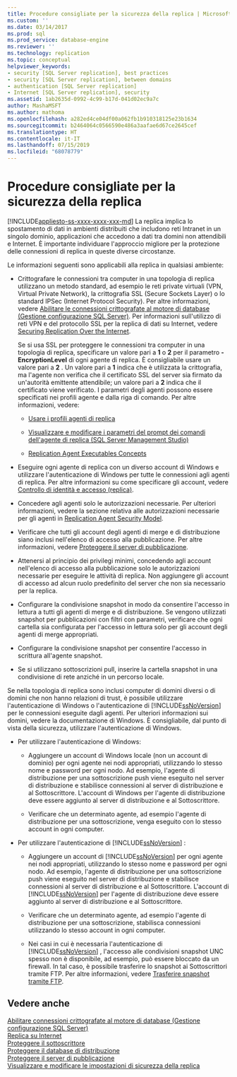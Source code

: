 ```yaml
---
title: Procedure consigliate per la sicurezza della replica | Microsoft Docs
ms.custom: ''
ms.date: 03/14/2017
ms.prod: sql
ms.prod_service: database-engine
ms.reviewer: ''
ms.technology: replication
ms.topic: conceptual
helpviewer_keywords:
- security [SQL Server replication], best practices
- security [SQL Server replication], between domains
- authentication [SQL Server replication]
- Internet [SQL Server replication], security
ms.assetid: 1ab2635d-0992-4c99-b17d-041d02ec9a7c
author: MashaMSFT
ms.author: mathoma
ms.openlocfilehash: a282ed4ce04df00a062fb1b910318125e23b1634
ms.sourcegitcommit: b2464064c0566590e486a3aafae6d67ce2645cef
ms.translationtype: HT
ms.contentlocale: it-IT
ms.lasthandoff: 07/15/2019
ms.locfileid: "68078779"
---
```

# <a name="replication-security-best-practices"></a>Procedure consigliate per la sicurezza della replica
[!INCLUDE[appliesto-ss-xxxx-xxxx-xxx-md](../../../includes/appliesto-ss-xxxx-xxxx-xxx-md.md)]
  La replica implica lo spostamento di dati in ambienti distribuiti che includono reti Intranet in un singolo dominio, applicazioni che accedono a dati tra domini non attendibili e Internet. È importante individuare l'approccio migliore per la protezione delle connessioni di replica in queste diverse circostanze.  
  
 Le informazioni seguenti sono applicabili alla replica in qualsiasi ambiente:  
  
-   Crittografare le connessioni tra computer in una topologia di replica utilizzano un metodo standard, ad esempio le reti private virtuali (VPN, Virtual Private Network), la crittografia SSL (Secure Sockets Layer) o lo standard IPSec (Internet Protocol Security). Per altre informazioni, vedere [Abilitare le connessioni crittografate al motore di database &#40;Gestione configurazione SQL Server&#41;](../../../database-engine/configure-windows/enable-encrypted-connections-to-the-database-engine.md). Per informazioni sull'utilizzo di reti VPN e del protocollo SSL per la replica di dati su Internet, vedere [Securing Replication Over the Internet](../../../relational-databases/replication/security/securing-replication-over-the-internet.md).  
  
     Se si usa SSL per proteggere le connessioni tra computer in una topologia di replica, specificare un valore pari a **1** o **2** per il parametro **-EncryptionLevel** di ogni agente di replica. È consigliabile usare un valore pari a **2** . Un valore pari a **1** indica che è utilizzata la crittografia, ma l'agente non verifica che il certificato SSL del server sia firmato da un'autorità emittente attendibile; un valore pari a **2** indica che il certificato viene verificato. I parametri degli agenti possono essere specificati nei profili agente e dalla riga di comando. Per altre informazioni, vedere:  
  
    -   [Usare i profili agenti di replica](../../../relational-databases/replication/agents/work-with-replication-agent-profiles.md)  
  
    -   [Visualizzare e modificare i parametri del prompt dei comandi dell'agente di replica &#40;SQL Server Management Studio&#41;](../../../relational-databases/replication/agents/view-and-modify-replication-agent-command-prompt-parameters.md)  
  
    -   [Replication Agent Executables Concepts](../../../relational-databases/replication/concepts/replication-agent-executables-concepts.md)  
  
-   Eseguire ogni agente di replica con un diverso account di Windows e utilizzare l'autenticazione di Windows per tutte le connessioni agli agenti di replica. Per altre informazioni su come specificare gli account, vedere [Controllo di identità e accesso (replica)](../../../relational-databases/replication/security/identity-and-access-control-replication.md).  
  
-   Concedere agli agenti solo le autorizzazioni necessarie. Per ulteriori informazioni, vedere la sezione relativa alle autorizzazioni necessarie per gli agenti in [Replication Agent Security Model](../../../relational-databases/replication/security/replication-agent-security-model.md).  
  
-   Verificare che tutti gli account degli agenti di merge e di distribuzione siano inclusi nell'elenco di accesso alla pubblicazione. Per altre informazioni, vedere [Proteggere il server di pubblicazione](../../../relational-databases/replication/security/secure-the-publisher.md).  
  
-   Attenersi al principio dei privilegi minimi, concedendo agli account nell'elenco di accesso alla pubblicazione solo le autorizzazioni necessarie per eseguire le attività di replica. Non aggiungere gli account di accesso ad alcun ruolo predefinito del server che non sia necessario per la replica.  
  
-   Configurare la condivisione snapshot in modo da consentire l'accesso in lettura a tutti gli agenti di merge e di distribuzione. Se vengono utilizzati snapshot per pubblicazioni con filtri con parametri, verificare che ogni cartella sia configurata per l'accesso in lettura solo per gli account degli agenti di merge appropriati.  
  
-   Configurare la condivisione snapshot per consentire l'accesso in scrittura all'agente snapshot.  
  
-   Se si utilizzano sottoscrizioni pull, inserire la cartella snapshot in una condivisione di rete anziché in un percorso locale.  
  
 Se nella topologia di replica sono inclusi computer di domini diversi o di domini che non hanno relazioni di trust, è possibile utilizzare l'autenticazione di Windows o l'autenticazione di [!INCLUDE[ssNoVersion](../../../includes/ssnoversion-md.md)] per le connessioni eseguite dagli agenti. Per ulteriori informazioni sui domini, vedere la documentazione di Windows. È consigliabile, dal punto di vista della sicurezza, utilizzare l'autenticazione di Windows.  
  
-   Per utilizzare l'autenticazione di Windows:  
  
    -   Aggiungere un account di Windows locale (non un account di dominio) per ogni agente nei nodi appropriati, utilizzando lo stesso nome e password per ogni nodo. Ad esempio, l'agente di distribuzione per una sottoscrizione push viene eseguito nel server di distribuzione e stabilisce connessioni al server di distribuzione e al Sottoscrittore. L'account di Windows per l'agente di distribuzione deve essere aggiunto al server di distribuzione e al Sottoscrittore.  
  
    -   Verificare che un determinato agente, ad esempio l'agente di distribuzione per una sottoscrizione, venga eseguito con lo stesso account in ogni computer.  
  
-   Per utilizzare l'autenticazione di [!INCLUDE[ssNoVersion](../../../includes/ssnoversion-md.md)] :  
  
    -   Aggiungere un account di [!INCLUDE[ssNoVersion](../../../includes/ssnoversion-md.md)] per ogni agente nei nodi appropriati, utilizzando lo stesso nome e password per ogni nodo. Ad esempio, l'agente di distribuzione per una sottoscrizione push viene eseguito nel server di distribuzione e stabilisce connessioni al server di distribuzione e al Sottoscrittore. L'account di [!INCLUDE[ssNoVersion](../../../includes/ssnoversion-md.md)] per l'agente di distribuzione deve essere aggiunto al server di distribuzione e al Sottoscrittore.  
  
    -   Verificare che un determinato agente, ad esempio l'agente di distribuzione per una sottoscrizione, stabilisca connessioni utilizzando lo stesso account in ogni computer.  
  
    -   Nei casi in cui è necessaria l'autenticazione di [!INCLUDE[ssNoVersion](../../../includes/ssnoversion-md.md)] , l'accesso alle condivisioni snapshot UNC spesso non è disponibile, ad esempio, può essere bloccato da un firewall. In tal caso, è possibile trasferire lo snapshot ai Sottoscrittori tramite FTP. Per altre informazioni, vedere [Trasferire snapshot tramite FTP](../../../relational-databases/replication//publish/deliver-a-snapshot-through-ftp.md).  
  
## <a name="see-also"></a>Vedere anche  
 [Abilitare connessioni crittografate al motore di database &#40;Gestione configurazione SQL Server&#41;](../../../database-engine/configure-windows/enable-encrypted-connections-to-the-database-engine.md)   
 [Replica su Internet](../../../relational-databases/replication/replication-over-the-internet.md)   
 [Proteggere il sottoscrittore](../../../relational-databases/replication/security/secure-the-subscriber.md)   
 [Proteggere il database di distribuzione](../../../relational-databases/replication/security/secure-the-distributor.md)   
 [Proteggere il server di pubblicazione](../../../relational-databases/replication/security/secure-the-publisher.md)   
 [Visualizzare e modificare le impostazioni di sicurezza della replica](../../../relational-databases/replication/security/view-and-modify-replication-security-settings.md)  
  
  
